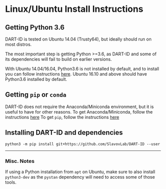 # Linux/Ubuntu Install Instructions

## Getting Python 3.6

DART-ID is tested on Ubuntu 14.04 (Trusty64), but ideally should run on most distros. 

The most important step is getting Python >=3.6, as DART-ID and some of its dependencies will fail to build on earlier versions.

With Ubuntu 14.04/16.04, Python3.6 is not installed by default, and to install you can follow instructions 
[here](https://askubuntu.com/questions/865554/how-do-i-install-python-3-6-using-apt-get). 
Ubuntu 16.10 and above should have Python3.6 installed by default.

## Getting `pip` or `conda`

DART-ID does not require the Anaconda/Miniconda environment, but it is useful to have for other reasons.
To get Anaconda/Miniconda, follow the instructions [here](https://conda.io/miniconda.html)
To get `pip`, follow the instructions [here](https://pip.pypa.io/en/stable/installing/)

## Installing DART-ID and dependencies

```python3 -m pip install git+https://github.com/SlavovLab/DART-ID --user```

-----------

### Misc. Notes

If using a Python installation from `apt` on Ubuntu, make sure to also install `python3-dev` 
as the `pystan` dependency will need to access some of those tools.

